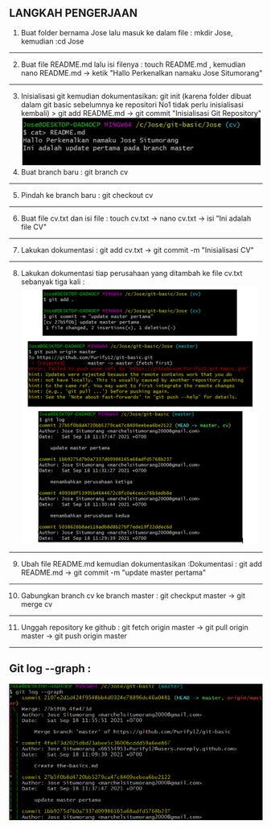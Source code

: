 LANGKAH PENGERJAAN
---
1. Buat folder bernama Jose lalu masuk ke dalam file : mkdir Jose, kemudian :cd Jose
---
2. Buat file README.md lalu isi filenya : touch README.md , kemudian nano README.md -> ketik "Hallo Perkenalkan namaku Jose Situmorang"  
---
3. Inisialisasi git kemudian dokumentasikan: git init (karena folder dibuat dalam git basic sebelumnya ke repositori No1 tidak perlu inisialisasi kembali) > git add README.md -> git commit "Inisialisasi Git Repository" <img src="SS5.jpeg" alt="Screenshot"/>
4. Buat branch baru : git branch cv 
---
5. Pindah ke branch baru : git checkout cv
---
6. Buat file cv.txt dan isi file : touch cv.txt -> nano cv.txt -> isi "Ini adalah file CV" 
---
7. Lakukan dokumentasi : git add cv.txt -> git commit -m "Inisialisasi CV"
---
8. Lakukan dokumentasi tiap perusahaan yang ditambah ke file cv.txt sebanyak tiga kali : <img src="SS7.PNG" alt="Screenshot"/>
---
9. Ubah file README.md kemudian dokumentasikan :Dokumentasi : git add README.md -> git commit -m "update master pertama"
---
10. Gabungkan branch cv ke branch master : git checkput master -> git merge cv
---
11. Unggah repository ke github : git fetch origin master -> git pull origin master -> git push origin master
---
Git log --graph : 
---
<img src="SS6.PNG" alt="Screenshot"/>


